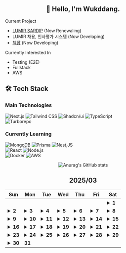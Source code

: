 <div align="center">

## 🙌 Hello, I'm Wukddang.

<div align="left">
  
  Current Project
  - [LUMIR SARDIP](https://sardip.lumir.space) (Now Renewaling) <br />
  - LUMIR 채용, 인사평가 시스템 (Now Developing) <br/>
  - [책잡](https://book-type-error.vercel.app) (Now Developing) 
  
  Currently Interested In
  - Testing (E2E)
  - Fullstack
  - AWS

## 🛠 Tech Stack

### Main Technologies
![Next.js](https://img.shields.io/badge/-Next.js-000000?style=for-the-badge&logo=next.js&logoColor=white)
![Tailwind CSS](https://img.shields.io/badge/-Tailwind%20CSS-38B2AC?style=for-the-badge&logo=tailwind-css&logoColor=white)
![Shadcn/ui](https://img.shields.io/badge/-shadcn/ui-000000?style=for-the-badge&logo=shadcn/ui&logoColor=white)
![TypeScript](https://img.shields.io/badge/-TypeScript-3178C6?style=for-the-badge&logo=typescript&logoColor=white)
<br/>
![Turborepo](https://img.shields.io/badge/-Turborepo-EF4444?style=for-the-badge&logo=turborepo&logoColor=white)

### Currently Learning
![MongoDB](https://img.shields.io/badge/-MongoDB-47A248?style=for-the-badge&logo=mongodb&logoColor=white)
![Prisma](https://img.shields.io/badge/-Prisma-2D3748?style=for-the-badge&logo=prisma&logoColor=white)
![Nest,JS](https://img.shields.io/badge/-Nest.JS-E0234E?style=for-the-badge&logo=nestjs&logoColor=white)
<br/>
![React](https://img.shields.io/badge/-React-61DAFB?style=for-the-badge&logo=react&logoColor=black)
![Node.js](https://img.shields.io/badge/-Node.js-339933?style=for-the-badge&logo=node.js&logoColor=white)
<br />
![Docker](https://img.shields.io/badge/-Docker-2496ED?style=for-the-badge&logo=docker&logoColor=white)
![AWS](https://img.shields.io/badge/-AWS-232F3E?style=for-the-badge&logo=amazon-web-services&logoColor=white)

</div>

![Anurag's GitHub stats](https://github-readme-stats.vercel.app/api?username=wukdddang&show_icons=true&theme=radical)


<!--CALENDAR-START-->
## 2025/03

| Sun | Mon | Tue | Wed | Thu | Fri | Sat |
| --- | --- | --- | --- | --- | --- | --- |
|     |     |     |     |     |     | <details><summary>**1**</summary>ATS: 프로젝트 개발</details> |
| <details><summary>**2**</summary>ATS: 프로젝트 개발</details> | <details><summary>**3**</summary>ATS: 프로젝트 개발</details> | <details><summary>**4**</summary>ATS: 프로젝트 개발</details> | <details><summary>**5**</summary>ATS: 프로젝트 개발</details> | <details><summary>**6**</summary>ATS: 프로젝트 개발</details> | <details><summary>**7**</summary>ATS: 프로젝트 개발</details> | <details><summary>**8**</summary>ATS: 프로젝트 개발</details> |
| <details><summary>**9**</summary>ATS: 프로젝트 개발</details> | <details><summary>**10**</summary>ATS: 프로젝트 개발</details> | <details><summary>**11**</summary>ATS: 프로젝트 개발</details> | <details><summary>**12**</summary>ATS: 프로젝트 개발</details> | <details><summary>**13**</summary>ATS: 프로젝트 개발</details> | <details><summary>**14**</summary>ATS: 프로젝트 개발</details> | <details><summary>**15**</summary>ATS: 프로젝트 개발</details> |
| <details><summary>**16**</summary>ATS: 프로젝트 개발</details> | <details><summary>**17**</summary>ATS: 프로젝트 개발</details> | <details><summary>**18**</summary>ATS: 프로젝트 개발</details> | <details><summary>**19**</summary>ATS: 프로젝트 개발</details> | <details><summary>**20**</summary>ATS: 프로젝트 개발 + 메일 전송 프로그램 개발</details> | <details><summary>**21**</summary>ATS: 프로젝트 개발 + 메일 전송 프로그램 개발</details> | <details><summary>**22**</summary>ATS: 프로젝트 개발 + 메일 전송 프로그램 개발</details> |
| <details><summary>**23**</summary>ATS: 프로젝트 개발 + 메일 전송 프로그램 개발</details> | <details><summary>**24**</summary>ATS: 프로젝트 개발 + 메일 전송 프로그램 개발 + NestJS: 섹션 8-5~11</details> | <details><summary>**25**</summary>ATS: 프로젝트 개발 + NestJS: 섹션 8-12~15</details> | <details><summary>**26**</summary>ATS: 프로젝트 개발 + NestJS: 섹션 8-16~23</details> | <details><summary>**27**</summary>ATS: 프로젝트 개발</details> | <details><summary>**28**</summary>ATS: 프로젝트 개발</details> | <details><summary>**29**</summary>ATS: 프로젝트 개발</details> |
| <details><summary>**30**</summary>ATS: 프로젝트 개발 + NestJS: 섹션 8-24~27</details> | **31** |

<!--CALENDAR-END-->
